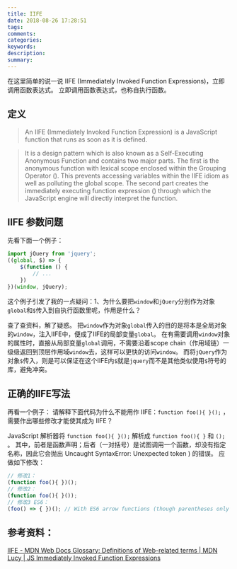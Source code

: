 ```yaml
---
title: IIFE
date: 2018-08-26 17:28:51
tags:
comments:
categories:
keywords:
description:
summary:
---
```


在这里简单的说一说 IIFE (Immediately Invoked Function Expressions)，立即调用函数表达式。
立即调用函数表达式，也称自执行函数。
<!-- more -->
## 定义
> An IIFE (Immediately Invoked Function Expression) is a JavaScript function that runs as soon as it is defined.

> It is a design pattern which is also known as a Self-Executing Anonymous Function and contains two major parts. The first is the anonymous function with lexical scope enclosed within the Grouping Operator (). This prevents accessing variables within the IIFE idiom as well as polluting the global scope.
> The second part creates the immediately executing function expression () through which the JavaScript engine will directly interpret the function.

## IIFE 参数问题
先看下面一个例子：
```js
import jQuery from 'jquery';
((global, $) => {
    $(function () {
		// ...
    })
})(window, jQuery);
```

这个例子引发了我的一点疑问：1、为什么要把`window`和`jQuery`分别作为对象`global`和`$`传入到自执行函数里呢，作用是什么？

查了查资料，解了疑惑。
把`window`作为对象`global`传入的目的是将本是全局对象的`window`，注入IIFE中，便成了IIFE的局部变量`global`。
在有需要调用`window`对象的属性时，直接从局部变量`global`调用，不需要沿着scope chain（作用域链）一级级返回到顶层作用域`window`去，这样可以更快的访问`window`。
而将`jQuery`作为对象`$`传入，则是可以保证在这个IIFE内`$`就是`jquery`而不是其他类似使用`$`符号的库，避免冲突。

## 正确的IIFE写法
再看一个例子：
请解释下面代码为什么不能用作 IIFE：`function foo(){ }();` ，需要作出哪些修改才能使其成为 IIFE？

JavaScript 解析器将 `function foo(){ }();` 解析成 `function foo(){ }` 和 `();` 。
其中，前者是函数声明；后者（一对括号）是试图调用一个函数，却没有指定名称，因此它会抛出 Uncaught SyntaxError: Unexpected token ) 的错误。
应做如下修改：
```js
// 修改1：
(function foo(){ })();
// 修改2：
(function foo(){ }());
// 修改3 ES6：
(foo() => { })(); // With ES6 arrow functions (though parentheses only allowed on outside)
```

## 参考资料：
[IIFE - MDN Web Docs Glossary: Definitions of Web-related terms | MDN](https://developer.mozilla.org/en-US/docs/Glossary/IIFE)
[Lucy | JS Immediately Invoked Function Expressions](http://lucybain.com/blog/2014/immediately-invoked-function-expression/)